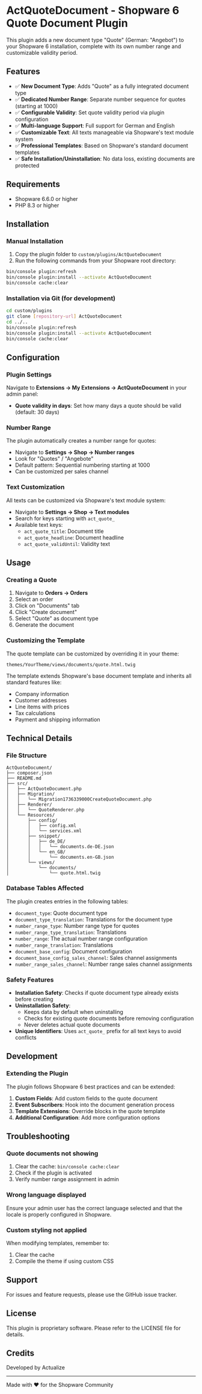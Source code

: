 # ActQuoteDocument - Shopware 6 Quote Document Plugin

This plugin adds a new document type "Quote" (German: "Angebot") to your Shopware 6 installation, complete with its own number range and customizable validity period.

## Features

- ✅ **New Document Type**: Adds "Quote" as a fully integrated document type
- ✅ **Dedicated Number Range**: Separate number sequence for quotes (starting at 1000)
- ✅ **Configurable Validity**: Set quote validity period via plugin configuration
- ✅ **Multi-language Support**: Full support for German and English
- ✅ **Customizable Text**: All texts manageable via Shopware's text module system
- ✅ **Professional Templates**: Based on Shopware's standard document templates
- ✅ **Safe Installation/Uninstallation**: No data loss, existing documents are protected

## Requirements

- Shopware 6.6.0 or higher
- PHP 8.3 or higher

## Installation

### Manual Installation

1. Copy the plugin folder to `custom/plugins/ActQuoteDocument`
2. Run the following commands from your Shopware root directory:
```bash
bin/console plugin:refresh
bin/console plugin:install --activate ActQuoteDocument
bin/console cache:clear
```

### Installation via Git (for development)

```bash
cd custom/plugins
git clone [repository-url] ActQuoteDocument
cd ../..
bin/console plugin:refresh
bin/console plugin:install --activate ActQuoteDocument
bin/console cache:clear
```

## Configuration

### Plugin Settings

Navigate to **Extensions → My Extensions → ActQuoteDocument** in your admin panel:

- **Quote validity in days**: Set how many days a quote should be valid (default: 30 days)

### Number Range

The plugin automatically creates a number range for quotes:
- Navigate to **Settings → Shop → Number ranges**
- Look for "Quotes" / "Angebote"
- Default pattern: Sequential numbering starting at 1000
- Can be customized per sales channel

### Text Customization

All texts can be customized via Shopware's text module system:
- Navigate to **Settings → Shop → Text modules**
- Search for keys starting with `act_quote_`
- Available text keys:
  - `act_quote_title`: Document title
  - `act_quote_headline`: Document headline
  - `act_quote_validUntil`: Validity text

## Usage

### Creating a Quote

1. Navigate to **Orders → Orders**
2. Select an order
3. Click on "Documents" tab
4. Click "Create document"
5. Select "Quote" as document type
6. Generate the document

### Customizing the Template

The quote template can be customized by overriding it in your theme:

```
themes/YourTheme/views/documents/quote.html.twig
```

The template extends Shopware's base document template and inherits all standard features like:
- Company information
- Customer addresses
- Line items with prices
- Tax calculations
- Payment and shipping information

## Technical Details

### File Structure

```
ActQuoteDocument/
├── composer.json
├── README.md
├── src/
│   ├── ActQuoteDocument.php
│   ├── Migration/
│   │   └── Migration1736339000CreateQuoteDocument.php
│   ├── Renderer/
│   │   └── QuoteRenderer.php
│   └── Resources/
│       ├── config/
│       │   ├── config.xml
│       │   └── services.xml
│       ├── snippet/
│       │   ├── de_DE/
│       │   │   └── documents.de-DE.json
│       │   └── en_GB/
│       │       └── documents.en-GB.json
│       └── views/
│           └── documents/
│               └── quote.html.twig
```

### Database Tables Affected

The plugin creates entries in the following tables:
- `document_type`: Quote document type
- `document_type_translation`: Translations for the document type
- `number_range_type`: Number range type for quotes
- `number_range_type_translation`: Translations
- `number_range`: The actual number range configuration
- `number_range_translation`: Translations
- `document_base_config`: Document configuration
- `document_base_config_sales_channel`: Sales channel assignments
- `number_range_sales_channel`: Number range sales channel assignments

### Safety Features

- **Installation Safety**: Checks if quote document type already exists before creating
- **Uninstallation Safety**: 
  - Keeps data by default when uninstalling
  - Checks for existing quote documents before removing configuration
  - Never deletes actual quote documents
- **Unique Identifiers**: Uses `act_quote_` prefix for all text keys to avoid conflicts

## Development

### Extending the Plugin

The plugin follows Shopware 6 best practices and can be extended:

1. **Custom Fields**: Add custom fields to the quote document
2. **Event Subscribers**: Hook into the document generation process
3. **Template Extensions**: Override blocks in the quote template
4. **Additional Configuration**: Add more configuration options

## Troubleshooting

### Quote documents not showing

1. Clear the cache: `bin/console cache:clear`
2. Check if the plugin is activated
3. Verify number range assignment in admin

### Wrong language displayed

Ensure your admin user has the correct language selected and that the locale is properly configured in Shopware.

### Custom styling not applied

When modifying templates, remember to:
1. Clear the cache
2. Compile the theme if using custom CSS

## Support

For issues and feature requests, please use the GitHub issue tracker.

## License

This plugin is proprietary software. Please refer to the LICENSE file for details.

## Credits

Developed by Actualize

---

Made with ❤️ for the Shopware Community